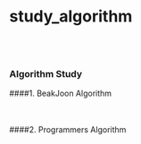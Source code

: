 # study_algorithm
<br/><br/>

### Algorithm Study
####1. BeakJoon Algorithm


<br/><br/>
####2. Programmers Algorithm






<br/><br/><br/><br/>
